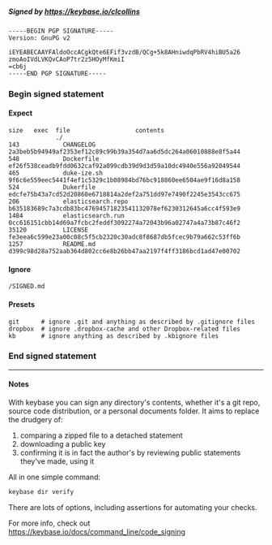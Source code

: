 ##### Signed by https://keybase.io/clcollins
```
-----BEGIN PGP SIGNATURE-----
Version: GnuPG v2

iEYEABECAAYFAldoOccACgkQte6EFif3vzdB/QCg+5k8AHniwdqPbRV4hiBU5a26
zmoAoIVdLVKQvCAoP7tr2z5HOyMfKmiI
=cb6j
-----END PGP SIGNATURE-----

```

<!-- END SIGNATURES -->

### Begin signed statement 

#### Expect

```
size   exec  file                  contents                                                        
             ./                                                                                    
143            CHANGELOG           2a3beb5b94949af2353ef12c89c99b39a354d7aa6d5dc264a06010888e8f5a44
548            Dockerfile          ef26f538ceadb9fdd0632caf92a099cdb39d9d3d59a10dc4940e556a92049544
465            duke-ize.sh         9f6c6e559eec5441f4ef1c5329c1b08984bd76bc918860ee6504ae9f16d8a158
524            Dukerfile           edcfe75b43a7cd52d20860e6718814a2def2a751dd97e7490f2245e3543cc675
206            elasticsearch.repo  b635183689c7a3cdb83bc47694571823541132078ef6230312645a6cc4f593e9
1484           elasticsearch.run   0cc616151cbb14d69a7fcbc2feddf3092274a72043b96a02747a4a73b87c46f2
35120          LICENSE             fe3eea6c599e23a00c08c5f5cb2320c30adc8f8687db5fcec9b79a662c53ff6b
1257           README.md           d399c98d28a752aab364d802cc6e8b26bb47aa2197f4ff3186bcd1ad47e00702
```

#### Ignore

```
/SIGNED.md
```

#### Presets

```
git      # ignore .git and anything as described by .gitignore files
dropbox  # ignore .dropbox-cache and other Dropbox-related files    
kb       # ignore anything as described by .kbignore files          
```

<!-- summarize version = 0.0.9 -->

### End signed statement

<hr>

#### Notes

With keybase you can sign any directory's contents, whether it's a git repo,
source code distribution, or a personal documents folder. It aims to replace the drudgery of:

  1. comparing a zipped file to a detached statement
  2. downloading a public key
  3. confirming it is in fact the author's by reviewing public statements they've made, using it

All in one simple command:

```bash
keybase dir verify
```

There are lots of options, including assertions for automating your checks.

For more info, check out https://keybase.io/docs/command_line/code_signing